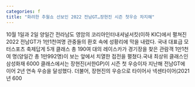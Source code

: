 ```yaml
---
categories: f
title: "화려한 추월쇼 선보인 2022 전남GT…장현진 시즌 첫우승 차지해"
---
```

10월 1일과 2일 양일간 전라남도 영암의 코리아인터내셔널서킷(이하 KIC)에서 펼쳐진 2022 전남GT가 1만1천여명 관중들의 환호 속에 성황리에 막을 내렸다. 국내 대표급 모터스포츠 축제답게 5개 클래스 총 190여 대의 레이스카가 경기장을 찾은 관람객 1만1천여 명(양일간 총 1만992명)이 보는 앞에서 치열한 접전을 펼쳤다.국내 최상위 클래스인 삼성화재 6000 클래스에서는 장현진(서한GP)이 시즌 첫 우승이자 지난해 전남GT에 이어 2년 연속 우승을 달성했다. 더불어, 장현진의 우승으로 타이어사 넥센타이어(2021년 600